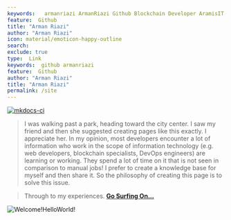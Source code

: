```yaml
---
keywords:   armanriazi ArmanRiazi Github Blockchain Developer AramisIT ArazhIT
feature:  Github 
title: "Arman Riazi"
author: "Arman Riazi"
icon: material/emoticon-happy-outline
search:
exclude: true
type:  Link
keywords:  github armanriazi
feature:  Github
author: "Arman Riazi"
title: "Arman Riazi"
permalink: /site
---
```

[![mkdocs-ci](https://github.com/armanriazi/armanriazi.github.io/actions/workflows/ci.yml/badge.svg?branch=master)](https://github.com/armanriazi/armanriazi.github.io/actions/workflows/ci.yml)

> I was walking past a park, heading toward the city center. I saw my friend and then she suggested creating pages like this exactly. I appreciate her.
> In my opinion, most developers encounter a lot of information who work in the scope of information technology
> (e.g. web developers, blockchain specialists, DevOps engineers) are learning or working.
> They spend a lot of time on it that is not seen in comparison to manual jobs!
> I prefer to create a knowledge base for myself and then share it. So the philosophy of creating this page is to solve this issue.

> Through to my experiences. 
**[Go Surfing On...](https://armanriazi.github.io/site)**


![Welcome!HelloWorld!](https://ipfs.io/ipfs/QmXEvRE4sRszXSCPTVFu71mSkXNcGedwa3hBiv8ZkbhhUh)
